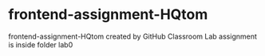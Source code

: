 # frontend-assignment-HQtom
frontend-assignment-HQtom created by GitHub Classroom
Lab assignment is inside folder lab0
